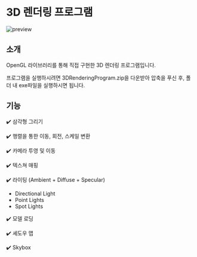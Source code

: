 # 3D 렌더링 프로그램

![preview](https://user-images.githubusercontent.com/96270683/188530821-2ff262f7-b663-4068-b590-61707b66adc6.png)

## 소개
OpenGL 라이브러리를 통해 직접 구현한 3D 렌더링 프로그램입니다.


프로그램을 실행하시려면 3DRenderingProgram.zip을 다운받아 압축을 푸신 후, 폴더 내 exe파일을 실행하시면 됩니다.

## 기능
:heavy_check_mark: 삼각형 그리기


:heavy_check_mark: 행렬을 통한 이동, 회전, 스케일 변환


:heavy_check_mark: 카메라 투영 및 이동


:heavy_check_mark: 텍스쳐 매핑


:heavy_check_mark: 라이팅 (Ambient + Diffuse + Specular)
  * Directional Light
  * Point Lights
  * Spot Lights


:heavy_check_mark: 모델 로딩


:heavy_check_mark: 셰도우 맵


:heavy_check_mark: Skybox

